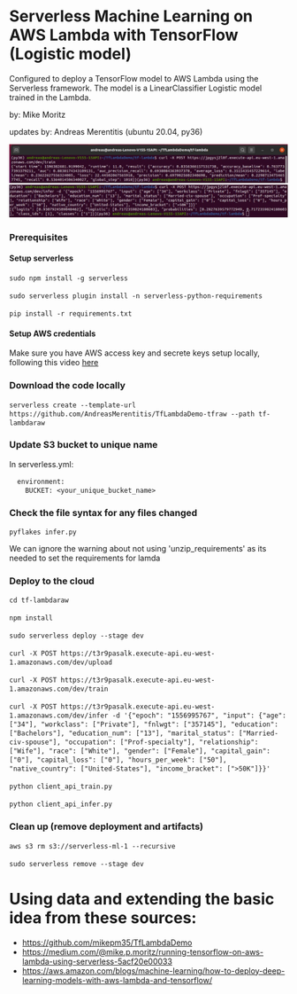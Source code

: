 # Serverless Machine Learning on AWS Lambda with TensorFlow (Logistic model)

Configured to deploy a TensorFlow model to AWS Lambda using the Serverless framework.
The model is a LinearClassifier Logistic model trained in the Lambda. 

by: Mike Moritz

updates by: Andreas Merentitis (ubuntu 20.04, py36)

![relative path 1](/ml_train.jpeg?raw=true "ml_train.jpeg")
![relative path 2](/ml_predict.jpeg?raw=true "ml_predict.jpeg")


### Prerequisites

#### Setup serverless

```  
sudo npm install -g serverless

sudo serverless plugin install -n serverless-python-requirements

pip install -r requirements.txt

```
#### Setup AWS credentials

Make sure you have AWS access key and secrete keys setup locally, following this video [here](https://www.youtube.com/watch?v=KngM5bfpttA)

### Download the code locally

```  
serverless create --template-url https://github.com/AndreasMerentitis/TfLambdaDemo-tfraw --path tf-lambdaraw
```

### Update S3 bucket to unique name
In serverless.yml:
```  
  environment:
    BUCKET: <your_unique_bucket_name> 
```

### Check the file syntax for any files changed 
```
pyflakes infer.py

```
We can ignore the warning about not using 'unzip_requirements' as its needed to set the requirements for lamda 


### Deploy to the cloud  


```
cd tf-lambdaraw

npm install

sudo serverless deploy --stage dev

curl -X POST https://t3r9pasalk.execute-api.eu-west-1.amazonaws.com/dev/upload

curl -X POST https://t3r9pasalk.execute-api.eu-west-1.amazonaws.com/dev/train

curl -X POST https://t3r9pasalk.execute-api.eu-west-1.amazonaws.com/dev/infer -d '{"epoch": "1556995767", "input": {"age": ["34"], "workclass": ["Private"], "fnlwgt": ["357145"], "education": ["Bachelors"], "education_num": ["13"], "marital_status": ["Married-civ-spouse"], "occupation": ["Prof-specialty"], "relationship": ["Wife"], "race": ["White"], "gender": ["Female"], "capital_gain": ["0"], "capital_loss": ["0"], "hours_per_week": ["50"], "native_country": ["United-States"], "income_bracket": [">50K"]}}'

python client_api_train.py

python client_api_infer.py
```

### Clean up (remove deployment and artifacts) 


```
aws s3 rm s3://serverless-ml-1 --recursive

sudo serverless remove --stage dev 
```

# Using data and extending the basic idea from these sources:
* https://github.com/mikepm35/TfLambdaDemo
* https://medium.com/@mike.p.moritz/running-tensorflow-on-aws-lambda-using-serverless-5acf20e00033
* https://aws.amazon.com/blogs/machine-learning/how-to-deploy-deep-learning-models-with-aws-lambda-and-tensorflow/









